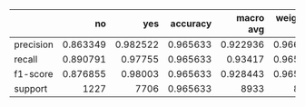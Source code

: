 |           |          no |         yes |   accuracy |   macro avg |   weighted avg |
|:----------|------------:|------------:|-----------:|------------:|---------------:|
| precision |    0.863349 |    0.982522 |   0.965633 |    0.922936 |       0.966153 |
| recall    |    0.890791 |    0.97755  |   0.965633 |    0.93417  |       0.965633 |
| f1-score  |    0.876855 |    0.98003  |   0.965633 |    0.928443 |       0.965858 |
| support   | 1227        | 7706        |   0.965633 | 8933        |    8933        |